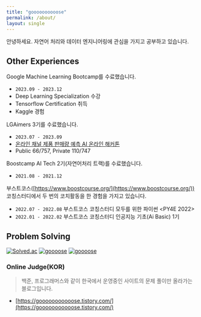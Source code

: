 ```yaml
---
title: "goooooooooose"
permalink: /about/
layout: single
---
```


안녕하세요. 자연어 처리와 데이터 엔지니어링에 관심을 가지고 공부하고 있습니다.

## Other Experiences
Google Machine Learning Bootcamp를 수료했습니다.
- `2023.09 - 2023.12`
- Deep Learning Specialization 수강
- Tensorflow Certification 취득
- Kaggle 경험

LGAimers 3기를 수료했습니다.
- `2023.07 - 2023.09`
- [온라인 채널 제품 판매량 예측 AI 온라인 해커톤](https://dacon.io/competitions/official/236129/overview/description)
- Public 66/757, Private 110/747

Boostcamp AI Tech 2기(자연어처리 트랙)를 수료했습니다.
- `2021.08 - 2021.12`

부스트코스([https://www.boostcourse.org/](https://www.boostcourse.org/)) 코칭스터디에서 두 번의 코치활동을 한 경험을 가지고 있습니다.
- `2022.07 - 2022.08` 부스트코스 코칭스터디 모두를 위한 파이썬 <PY4E 2022>
- `2022.01 - 2022.02` 부스트코스 코칭스터디 인공지능 기초(Ai Basic) 1기

## Problem Solving
[![Solved.ac](http://mazassumnida.wtf/api/mini/generate_badge?boj=smk6221)](https://www.acmicpc.net/user/smk6221)
[![goooose](https://img.shields.io/endpoint?url=https%3A%2F%2Fatcoder-badges.now.sh%2Fapi%2Fatcoder%2Fjson%2Fgoooose)](https://atcoder.jp/users/goooose)
[![goooose](https://img.shields.io/endpoint?url=https%3A%2F%2Fatcoder-badges.now.sh%2Fapi%2Fcodeforces%2Fjson%2Fgoooose)](https://codeforces.com/profile/goooose)

### Online Judge(KOR)
> 백준, 프로그래머스와 같이 한국에서 운영중인 사이트의 문제 풀이만 올라가는 블로그입니다.
- [https://gooooooooooose.tistory.com/](https://gooooooooooose.tistory.com/)